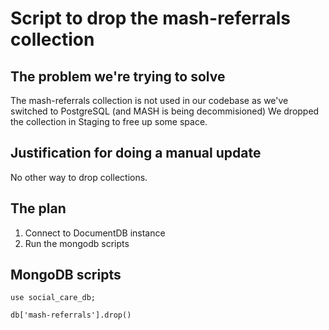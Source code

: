 # Script to drop the mash-referrals collection

## The problem we're trying to solve

The  mash-referrals collection is not used in our codebase as we've switched to PostgreSQL (and MASH is being decommisioned) We dropped the collection in Staging to free up some space.

## Justification for doing a manual update

No other way to drop collections.

## The plan

1. Connect to DocumentDB instance
2. Run the mongodb scripts


## MongoDB scripts

```
use social_care_db;
```

```
db['mash-referrals'].drop()
```


